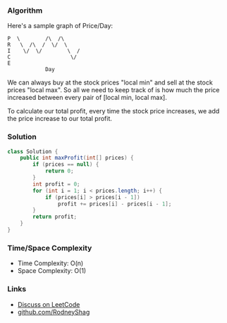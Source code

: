 ### Algorithm

Here's a sample graph of Price/Day:

```
P  \        /\  /\
R   \  /\  /  \/  \
I    \/  \/        \  /
C                   \/
E                   
            Day
```

We can always buy at the stock prices "local min" and sell at the stock prices "local max". So all we need to keep track of is how much the price increased between every pair of [local min, local max].

To calculate our total profit, every time the stock price increases, we add the price increase to our total profit.

### Solution

```java
class Solution {
    public int maxProfit(int[] prices) {
        if (prices == null) {
            return 0;
        }
        int profit = 0;
        for (int i = 1; i < prices.length; i++) {
            if (prices[i] > prices[i - 1])
                profit += prices[i] - prices[i - 1];
        }
        return profit;
    }
}
```

### Time/Space Complexity

-  Time Complexity: O(n)
- Space Complexity: O(1)

### Links

- [Discuss on LeetCode](https://leetcode.com/problems/best-time-to-buy-and-sell-stock-ii/discuss/439867)
- [github.com/RodneyShag](https://github.com/RodneyShag)
